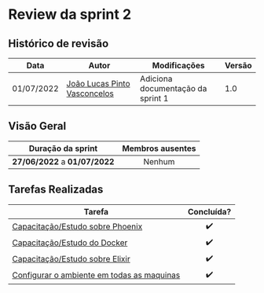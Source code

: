 # Review da sprint 2

## Histórico de revisão

| Data       | Autor                                        | Modificações                      | Versão |
| ---------- | -------------------------------------------- | --------------------------------- | ------ |
| 01/07/2022 | [João Lucas Pinto Vasconcelos](https://github.com/HacKairos) | Adiciona documentação da sprint 1 | 1.0    |

## Visão Geral

|        Duração da sprint        |  Membros ausentes |
| :-----------------------------: |  :--------------: |
| **27/06/2022** a **01/07/2022** |      Nenhum      |

## Tarefas Realizadas

| Tarefa | Concluída? |
| ------ | :--------: |
| [Capacitação/Estudo sobre Phoenix](https://github.com/fga-eps-mds/Cebraspe-Tracker/issues/7) | :heavy_check_mark: |
| [Capacitação/Estudo do Docker](https://github.com/fga-eps-mds/Cebraspe-Tracker/issues/8) | :heavy_check_mark: |
| [Capacitação/Estudo sobre Elixir](https://github.com/fga-eps-mds/Cebraspe-Tracker/issues/9) | :heavy_check_mark: |
| [Configurar o ambiente em todas as maquinas](https://github.com/fga-eps-mds/Cebraspe-Tracker/issues/11) | :heavy_check_mark: |
